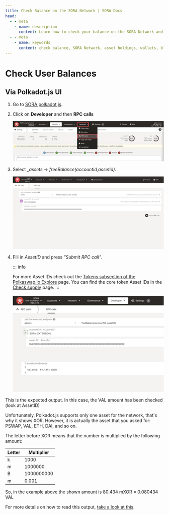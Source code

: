 ```yaml
---
title: Check Balance on the SORA Network | SORA Docs
head:
  - - meta
    - name: description
      content: Learn how to check your balance on the SORA Network and view your asset holdings. Discover the different methods and tools available to check your balance, including wallets, block explorers, and other SORA Network interfaces. Stay informed about your asset balances and track your holdings within the SORA ecosystem.
  - - meta
    - name: keywords
      content: check balance, SORA Network, asset holdings, wallets, block explorers, SORA Network interfaces, asset balances, SORA ecosystem
---
```


# Check User Balances

## Via Polkadot.js UI

1. Go to [SORA polkadot.js](https://polkadot.js.org/apps/?rpc=wss%3A%2F%2Fws.sora2.soramitsu.co.jp#/rpc).

2. Click on **Developer** and then **RPC calls**

   ![](.gitbook/assets/check-balance-rpc-calls.jpg)

3. Select \__assets_ → _freeBalance(accountid,assetid)_.

   ![](.gitbook/assets/check-balance-select.png)

4. Fill in _AssetID_ and press _"Submit RPC call"_.

   ::: info

   For more Asset IDs check out the [Tokens subsection of the Polkaswap.io Explore](https://polkaswap.io/#/explore/tokens) page. You can find the core token Asset IDs in the [Check supply](check-supply.md) page.
   :::

   ![](.gitbook/assets/check-balance-fill-in-asset-id.jpg)

This is the expected output. In this case, the VAL amount has been checked (look at AssetID)

Unfortunately, Polkadot.js supports only one asset for the network, that's why it shows XOR. However, it is actually the asset that you asked for: PSWAP, VAL, ETH, DAI, and so on.

The letter before XOR means that the number is multiplied by the following amount:

| Letter | Multiplier |
| ------ | ---------- |
| k      | 1000       |
| m      | 1000000    |
| B      | 1000000000 |
| m      | 0.001      |

So, in the example above the shown amount is 80.434 mXOR = 0.080434 VAL

For more details on how to read this output, [take a look at this](check-supply.md#how-to-read-the-results).
